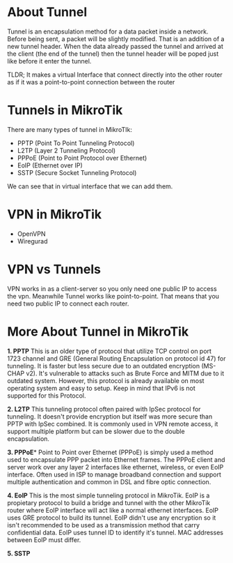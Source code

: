 # About Tunnel
Tunnel is an encapsulation method for a data packet inside a network. Before being sent, a packet will be slightly modified. That is an addition of a new tunnel header. When the data already passed the tunnel and arrived at the client (the end of the tunnel) then the tunnel header will be poped just like before it enter the tunnel.

TLDR; It makes a virtual Interface that connect directly into the other router as if it was a point-to-point connection between the router

# Tunnels in MikroTik
There are many types of tunnel in MikroTIk:
- PPTP (Point To Point Tunneling Protocol)
- L2TP (Layer 2 Tunneling Protocol)
- PPPoE (Point to Point Protocol over Ethernet)
- EoIP (Ethernet over IP)
- SSTP (Secure Socket Tunneling Protocol)

We can see that in virtual interface that we can add them.

# VPN in MikroTik
- OpenVPN
- Wiregurad

# VPN vs Tunnels
VPN works in as a client-server so you only need one public IP to access the vpn. Meanwhile Tunnel works like point-to-point. That means that you need two public IP to connect each router.

# More About Tunnel in MikroTik

**1. PPTP**
This is an older type of protocol that utilize TCP control on port 1723 channel and GRE (General Routing Encapsulation on protocol id 47) for tunneling. It is faster but less secure due to an outdated encryption (MS-CHAP v2). It's vulnerable to attacks such as Brute Force and MITM due to it outdated system. However, this protocol is already available on most operating system and easy to setup. Keep in mind that IPv6 is not supported for this Protocol.

**2. L2TP**
This tunneling protocol often paired with IpSec protocol for tunneling. It doesn't provide encryption but itself was more secure than PPTP with IpSec combined. It is commonly used in VPN remote access, it support multiple platform but can be slower due to the double encapsulation.

**3. PPPoE***
Point to Point over Ethernet (PPPoE) is simply used a method used to encapsulate PPP packet into Ethernet frames. The PPPoE client and server work over any layer 2 interfaces like ethernet, wireless, or even EoIP interface. Often used in ISP to manage broadband connection and support multiple authentication and common in DSL and fibre optic connection.

**4. EoIP**
This is the most simple tunneling protocol in MikroTik. EoIP is a propietary protocol to build a bridge and tunnel with the other MikroTik router where EoIP interface will act like a normal ethernet interfaces. EoIP uses GRE protocol to build its tunnel. EoIP didn't use any encryption so it isn't recommended to be used as a transmission method that carry confidential data. EoIP uses tunnel ID to identify it's tunnel. MAC addresses between EoIP must differ.

**5. SSTP**
